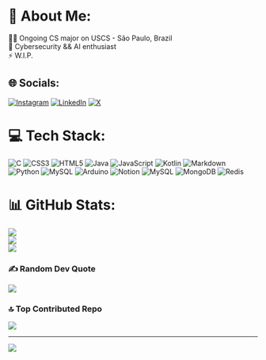 # 💫 About Me:
👨‍💻 Ongoing CS major on USCS - São Paulo, Brazil <br>🌱 Cybersecurity && AI enthusiast<br>⚡ W.I.P.


## 🌐 Socials:
[![Instagram](https://img.shields.io/badge/Instagram-%23E4405F.svg?logo=Instagram&logoColor=white)](https://instagram.com/j_max.png) [![LinkedIn](https://img.shields.io/badge/LinkedIn-%230077B5.svg?logo=linkedin&logoColor=white)](https://linkedin.com/in/jvmax) [![X](https://img.shields.io/badge/X-black.svg?logo=X&logoColor=white)](https://x.com/parkinsonsniper) 

# 💻 Tech Stack:
![C](https://img.shields.io/badge/c-%2300599C.svg?style=for-the-badge&logo=c&logoColor=white) ![CSS3](https://img.shields.io/badge/css3-%231572B6.svg?style=for-the-badge&logo=css3&logoColor=white) ![HTML5](https://img.shields.io/badge/html5-%23E34F26.svg?style=for-the-badge&logo=html5&logoColor=white) ![Java](https://img.shields.io/badge/java-%23ED8B00.svg?style=for-the-badge&logo=openjdk&logoColor=white) ![JavaScript](https://img.shields.io/badge/javascript-%23323330.svg?style=for-the-badge&logo=javascript&logoColor=%23F7DF1E) ![Kotlin](https://img.shields.io/badge/kotlin-%237F52FF.svg?style=for-the-badge&logo=kotlin&logoColor=white) ![Markdown](https://img.shields.io/badge/markdown-%23000000.svg?style=for-the-badge&logo=markdown&logoColor=white) ![Python](https://img.shields.io/badge/python-3670A0?style=for-the-badge&logo=python&logoColor=ffdd54) ![MySQL](https://img.shields.io/badge/mysql-4479A1.svg?style=for-the-badge&logo=mysql&logoColor=white) ![Arduino](https://img.shields.io/badge/-Arduino-00979D?style=for-the-badge&logo=Arduino&logoColor=white) ![Notion](https://img.shields.io/badge/Notion-%23000000.svg?style=for-the-badge&logo=notion&logoColor=white) ![MySQL](https://img.shields.io/badge/mysql-4479A1.svg?style=for-the-badge&logo=mysql&logoColor=white) ![MongoDB](https://img.shields.io/badge/MongoDB-%234ea94b.svg?style=for-the-badge&logo=mongodb&logoColor=white) ![Redis](https://img.shields.io/badge/redis-%23DD0031.svg?style=for-the-badge&logo=redis&logoColor=white)
# 📊 GitHub Stats:
![](https://github-readme-stats.vercel.app/api?username=jv-Max04&theme=dark&hide_border=false&include_all_commits=true&count_private=true)<br/>
![](https://github-readme-streak-stats.herokuapp.com/?user=jv-Max04&theme=dark&hide_border=false)<br/>
![](https://github-readme-stats.vercel.app/api/top-langs/?username=jv-Max04&theme=dark&hide_border=false&include_all_commits=true&count_private=true&layout=compact)

### ✍️ Random Dev Quote
![](https://quotes-github-readme.vercel.app/api?type=vetical&theme=radical)

### 🔝 Top Contributed Repo
![](https://github-contributor-stats.vercel.app/api?username=jv-Max04&limit=5&theme=dark&combine_all_yearly_contributions=true)

---
[![](https://visitcount.itsvg.in/api?id=jv-Max04&icon=2&color=12)](https://visitcount.itsvg.in)

<!-- Proudly created with GPRM ( https://gprm.itsvg.in ) -->
